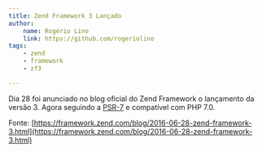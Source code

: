 ```yaml
---
title: Zend Framework 3 Lançado
author:
    name: Rogério Lino
    link: https://github.com/rogeriolino
tags:
    - zend
    - framework
    - zf3

---
```


Dia 28 foi anunciado no blog oficial do Zend Framework o lançamento da versão 3. Agora seguindo a [PSR-7](https://www.php-fig.org/psr/psr-7/) e compatível com PHP 7.0.

Fonte: [https://framework.zend.com/blog/2016-06-28-zend-framework-3.html](https://framework.zend.com/blog/2016-06-28-zend-framework-3.html)
